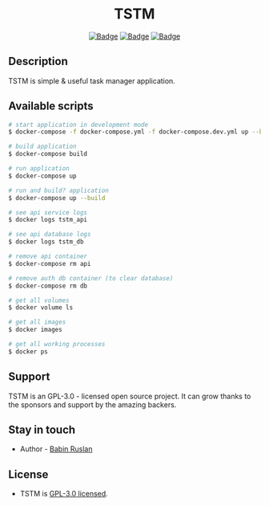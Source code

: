 <div align="center">

<h1> TSTM </h1>
  
[![Badge](https://img.shields.io/badge/Uses-NestJS-red.svg?style=flat&logo=nestjs&logoWidth=15&logoColor=orange)](https://https://nestjs.com/)
[![Badge](https://img.shields.io/badge/Made_with-Affection-ff69b4.svg?style=flat&logo=ko-fi&logoWidth=15&logoColor=ff69b4)](https://i.pinimg.com/736x/d7/5f/e3/d75fe32e7af10c3ed0bafb98816a6ce2.jpg)
[![Badge](https://img.shields.io/badge/Open-Source-green.svg?style=flat&logo=open-source-initiative&logoWidth=15&logoColor=green)](https://ru.wikipedia.org/wiki/Open_source)

</div>


## Description

TSTM is simple & useful task manager application.

## Available scripts

```bash
# start application in development mode
$ docker-compose -f docker-compose.yml -f docker-compose.dev.yml up --build

# build application
$ docker-compose build

# run application
$ docker-compose up

# run and build? application
$ docker-compose up --build
```
  
```bash
# see api service logs
$ docker logs tstm_api

# see api database logs
$ docker logs tstm_db 
```
  
```bash
# remove api container
$ docker-compose rm api

# remove auth db container (to clear database)
$ docker-compose rm db
```

```bash
# get all volumes
$ docker volume ls 

# get all images
$ docker images

# get all working processes
$ docker ps
```


## Support

TSTM is an GPL-3.0 - licensed open source project. It can grow thanks to the sponsors and support by the amazing backers.

## Stay in touch

- Author - [Babin Ruslan](https://ythosa.github.io)

## License

- TSTM is [GPL-3.0 licensed](LICENSE).
